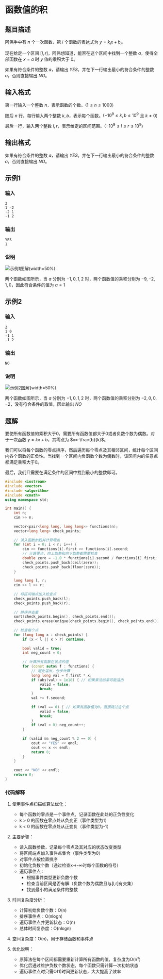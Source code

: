 # 函数值的积

## 题目描述

阿伟手中有 $n$ 个一次函数，第 $i$ 个函数的表达式为 $y=k_ix+b_i$。

现在给定一个区间 $[l,r]$，阿伟想知道，能否在这个区间中找到一个整数 $a$，使得全部函数在 $x=a$ 时 $y$ 值的乘积大于 $0$。

如果有符合条件的整数 $a$，请输出 $YES$，并在下一行输出最小的符合条件的整数 $a$，否则直接输出 $NO$。

## 输入格式

第一行输入一个整数 $n$，表示函数的个数。$(1≤n≤1000)$

随后 $n$ 行，每行输入两个整数 $k,b$，表示每个函数。$(−10^9≤k,b≤10^9$ 且 $k≠0)$

最后一行，输入两个整数 $l,r$，表示给定的区间范围。$(−10^9≤l≤r≤10^9)$

## 输出格式

如果有符合条件的整数 $a$，请输出 $YES$，并在下一行输出最小的符合条件的整数 $a$，否则直接输出 $NO$。

## 示例1

### 输入
```
2
1 -2
-2 1
-1 2
```

### 输出
```
YES
1
```

### 说明
![示例1图解](https://uploadfiles.nowcoder.com/images/20250519/0_1747647023327/C5EFCE91F4F3FB7FB7A03BAFF72E2130){width=50%}

两个函数如图所示，当 $a$ 分别为 ${−1,0,1,2}$ 时，两个函数值的乘积分别为 ${−9,−2,1,0}$，因此符合条件的值为 $a=1$

## 示例2

### 输入
```
2
1 0
-1 1
-1 2
```

### 输出
```
NO
```

### 说明
![示例2图解](https://uploadfiles.nowcoder.com/images/20250519/0_1747647398134/9CF76B0C2E94C4F0EE9F87798239FFD4){width=50%}

两个函数如图所示，当 $a$ 分别为 ${−1,0,1,2}$ 时，两个函数值的乘积分别为 ${−2,0,0,−2}$，没有符合条件的取值，因此输出 $NO$

## 题解

要使所有函数值的乘积大于0，需要所有函数值都大于0或者负数个数为偶数。对于一次函数 $y=kx+b$，其零点为 $x=-\frac{b}{k}$。

我们可以将每个函数的零点排序，然后遍历每个零点及其相邻区间，统计每个区间内各个函数的正负性。当找到一个区间内负函数个数为偶数时，该区间内的任意点都满足乘积大于0。

最后，我们只需要在满足条件的区间中找到最小的整数即可。

```cpp
#include <iostream>
#include <vector>
#include <algorithm>
#include <cmath>
using namespace std;

int main() {
    int n;
    cin >> n;
    
    vector<pair<long long, long long>> functions(n);
    vector<long long> check_points;
    
    // 读入函数参数并计算零点
    for (int i = 0; i < n; i++) {
        cin >> functions[i].first >> functions[i].second;
        // 计算零点，向上取整和向下取整都需要检查
        double zero = -1.0 * functions[i].second / functions[i].first;
        check_points.push_back(ceil(zero));
        check_points.push_back(floor(zero));
    }
    
    long long l, r;
    cin >> l >> r;
    
    // 将区间端点加入检查点
    check_points.push_back(l);
    check_points.push_back(r);
    
    // 排序并去重
    sort(check_points.begin(), check_points.end());
    check_points.erase(unique(check_points.begin(), check_points.end()), check_points.end());
    
    // 检查每个点
    for (long long x : check_points) {
        if (x < l || x > r) continue;
        
        bool valid = true;
        int neg_count = 0;
        
        // 计算所有函数在该点的值
        for (const auto& f : functions) {
            // 避免溢出，分步计算
            long long val = f.first * x;
            if (abs(val) > 1e18) { // 如果乘法结果可能溢出
                valid = false;
                break;
            }
            val += f.second;
            
            if (val == 0) { // 如果有函数值为0，直接跳过这个点
                valid = false;
                break;
            }
            if (val < 0) neg_count++;
        }
        
        if (valid && neg_count % 2 == 0) {
            cout << "YES" << endl;
            cout << x << endl;
            return 0;
        }
    }
    
    cout << "NO" << endl;
    return 0;
}
```

### 代码解释

1. 使用事件点扫描线算法优化：
   - 每个函数的零点是一个事件点，记录函数在此处的正负性变化
   - k > 0 的函数在零点处从负变正（事件类型为1）
   - k < 0 的函数在零点处从正变负（事件类型为-1）

2. 主要步骤：
   - 读入函数参数，记录每个零点及其对应的状态改变类型
   - 将区间端点加入事件点集合（事件类型为0）
   - 对事件点按位置排序
   - 初始化负数个数（通过检查x→-∞时每个函数的符号）
   - 遍历事件点：
     - 根据事件类型更新负数个数
     - 检查当前区间是否有解（负数个数为偶数且与[l,r]有交集）
     - 找到最小的满足条件的整数

3. 时间复杂度分析：
   - 计算初始负数个数：O(n)
   - 排序事件点：O(nlogn)
   - 遍历事件点并更新状态：O(n)
   - 总体时间复杂度：O(nlogn)

4. 空间复杂度：O(n)，用于存储函数和事件点

5. 优化说明：
   - 原算法在每个区间都需要重新计算所有函数的值，复杂度为O(n²)
   - 优化后通过维护负数个数状态，每个函数只需计算一次初始状态
   - 遍历事件点时只需O(1)时间更新状态，大大提高了效率